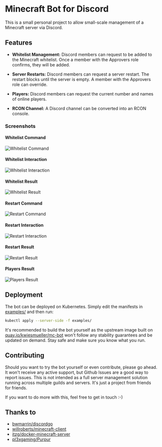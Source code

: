 # Minecraft Bot for Discord

This is a small personal project to allow small-scale management of a Minecraft
server via Discord.

## Features

- **Whitelist Management:** Discord members can request to be added to the Minecraft
whitelist. Once a member with the Approvers role confirms, they will be added.

- **Server Restarts:** Discord members can request a server restart. The restart
blocks until the server is empty. A member with the Approvers role can override.

- **Players:** Discord members can request the current number and names of online players.

- **RCON Channel:** A Discord channel can be converted into an RCON console.

### Screenshots

#### Whitelist Command

![Whitelist Command](https://i.imgur.com/z5AC4Io.png)

#### Whitelist Interaction

![Whitelist Interaction](https://i.imgur.com/nJmqkYs.png)

#### Whitelist Result

![Whitelist Result](https://i.imgur.com/wSY3nB0.png)

#### Restart Command

![Restart Command](https://i.imgur.com/V1uBmXD.png)

#### Restart Interaction

![Restart Interaction](https://i.imgur.com/KBshxTn.png)

#### Restart Result

![Restart Result](https://i.imgur.com/OBY5zU6.png)

#### Players Result

![Players Result](https://i.imgur.com/qwjezMq.png)

## Deployment

The bot can be deployed on Kubernetes.
Simply edit the manifests in [examples/](./examples) and then run:

```sh
kubectl apply --server-side -f examples/
```

It's recommended to build the bot yourself as the upstream image built on [quay.io/kwiesmueller/mc-bot](https://quay.io/repository/kwiesmueller/mc-bot) won't follow any stability guarantees and be updated on demand. Stay safe and make sure you know what you run.

## Contributing

Should you want to try the bot yourself or even contribute, please go ahead.
It won't receive any active support, but Github Issues are a good way to report issues.
This is not intended as a full server management solution running across multiple guilds
and servers. It's just a project from friends for friends.

If you want to do more with this, feel free to get in touch :-)

## Thanks to

- [bwmarrin/discordgo](https://github.com/bwmarrin/discordgo)
- [willroberts/minecraft-client](https://github.com/willroberts/minecraft-client)
- [itzg/docker-minecraft-server](https://github.com/itzg/docker-minecraft-server)
- [pl3xgaming/Purpur](https://github.com/pl3xgaming/Purpur)
